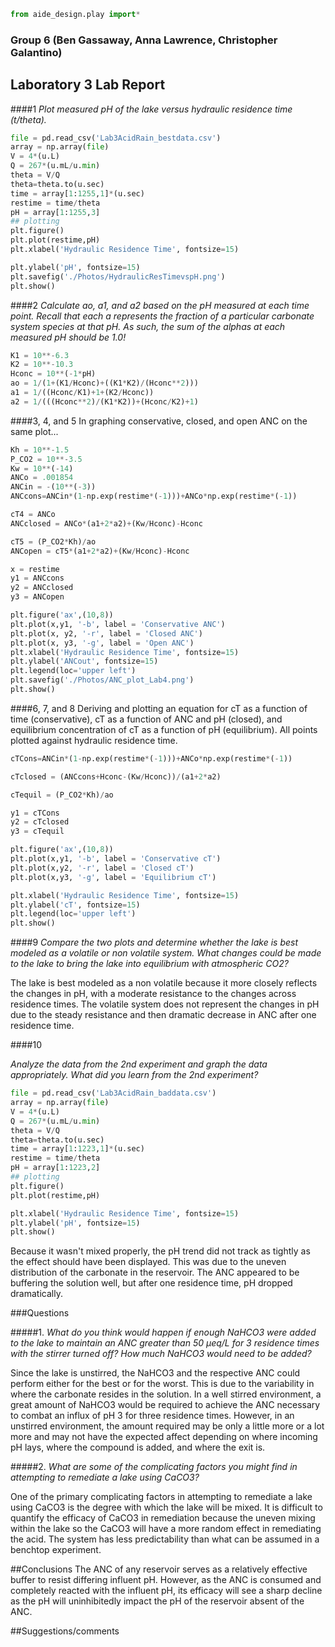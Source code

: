 ```python
from aide_design.play import*
```
### Group 6 (Ben Gassaway, Anna Lawrence, Christopher Galantino)
## Laboratory 3 Lab Report


####1
*Plot measured pH of the lake versus hydraulic residence time (t/theta).*

```python
file = pd.read_csv('Lab3AcidRain_bestdata.csv')
array = np.array(file)
V = 4*(u.L)
Q = 267*(u.mL/u.min)
theta = V/Q
theta=theta.to(u.sec)
time = array[1:1255,1]*(u.sec)
restime = time/theta
pH = array[1:1255,3]
## plotting
plt.figure()
plt.plot(restime,pH)
plt.xlabel('Hydraulic Residence Time', fontsize=15)

plt.ylabel('pH', fontsize=15)
plt.savefig('./Photos/HydraulicResTimevspH.png')
plt.show()
```

####2
*Calculate ao, a1, and a2 based on the pH measured at each time point. Recall that each a represents the fraction of a particular carbonate system species at that pH. As such, the sum of the alphas at each measured pH should be 1.0!*

```python
K1 = 10**-6.3
K2 = 10**-10.3
Hconc = 10**(-1*pH)
ao = 1/(1+(K1/Hconc)+((K1*K2)/(Hconc**2)))
a1 = 1/((Hconc/K1)+1+(K2/Hconc))
a2 = 1/(((Hconc**2)/(K1*K2))+(Hconc/K2)+1)
```
####3, 4, and 5
In graphing conservative, closed, and open ANC on the same plot...

```python
Kh = 10**-1.5
P_CO2 = 10**-3.5
Kw = 10**(-14)
ANCo = .001854
ANCin = -(10**(-3))
ANCcons=ANCin*(1-np.exp(restime*(-1)))+ANCo*np.exp(restime*(-1))

cT4 = ANCo
ANCclosed = ANCo*(a1+2*a2)+(Kw/Hconc)-Hconc

cT5 = (P_CO2*Kh)/ao
ANCopen = cT5*(a1+2*a2)+(Kw/Hconc)-Hconc

x = restime
y1 = ANCcons
y2 = ANCclosed
y3 = ANCopen

plt.figure('ax',(10,8))
plt.plot(x,y1, '-b', label = 'Conservative ANC')
plt.plot(x, y2, '-r', label = 'Closed ANC')
plt.plot(x, y3, '-g', label = 'Open ANC')
plt.xlabel('Hydraulic Residence Time', fontsize=15)
plt.ylabel('ANCout', fontsize=15)
plt.legend(loc='upper left')
plt.savefig('./Photos/ANC_plot_Lab4.png')
plt.show()
```
####6, 7, and 8
Deriving and plotting an equation for cT as a function of time (conservative), cT as a function of ANC and pH (closed), and equilibrium concentration of cT as a function of pH (equilibrium). All points plotted against hydraulic residence time.

```python
cTCons=ANCin*(1-np.exp(restime*(-1)))+ANCo*np.exp(restime*(-1))

cTclosed = (ANCcons+Hconc-(Kw/Hconc))/(a1+2*a2)

cTequil = (P_CO2*Kh)/ao

y1 = cTCons
y2 = cTclosed
y3 = cTequil

plt.figure('ax',(10,8))
plt.plot(x,y1, '-b', label = 'Conservative cT')
plt.plot(x,y2, '-r', label = 'Closed cT')
plt.plot(x,y3, '-g', label = 'Equilibrium cT')

plt.xlabel('Hydraulic Residence Time', fontsize=15)
plt.ylabel('cT', fontsize=15)
plt.legend(loc='upper left')
plt.show()
```
####9
*Compare the two plots and determine whether the lake is best modeled as a volatile or non volatile system. What changes could be made to the lake to bring the lake into equilibrium with atmospheric CO2?*

The lake is best modeled as a non volatile because it more closely reflects the changes in pH, with a moderate resistance to the changes across residence times. The volatile system does not represent the changes in pH due to the steady resistance and then dramatic decrease in ANC after one residence time.

####10

*Analyze the data from the 2nd experiment and graph the data appropriately. What did you learn from the 2nd experiment?*

```python
file = pd.read_csv('Lab3AcidRain_baddata.csv')
array = np.array(file)
V = 4*(u.L)
Q = 267*(u.mL/u.min)
theta = V/Q
theta=theta.to(u.sec)
time = array[1:1223,1]*(u.sec)
restime = time/theta
pH = array[1:1223,2]
## plotting
plt.figure()
plt.plot(restime,pH)

plt.xlabel('Hydraulic Residence Time', fontsize=15)
plt.ylabel('pH', fontsize=15)
plt.show()
```
Because it wasn't mixed properly, the pH trend did not track as tightly as the effect should have been displayed. This was due to the uneven distribution of the carbonate in the reservoir. The ANC appeared to be buffering the solution well, but after one residence time, pH dropped dramatically.  

###Questions

#####1.	*What do you think would happen if enough NaHCO3 were added to the lake to maintain an ANC greater than 50 µeq/L for 3 residence times with the stirrer turned off? How much NaHCO3 would need to be added?*

Since the lake is unstirred, the NaHCO3 and the respective ANC could perform either for the best or for the worst. This is due to the variability in where the carbonate resides in the solution. In a well stirred environment, a great amount of NaHCO3 would be required to achieve the ANC necessary to combat an influx of pH 3 for three residence times. However, in an unstirred environment, the amount required may be only a little more or a lot more and may not have the expected affect depending on where incoming pH lays, where the compound is added, and where the exit is.


#####2.	*What are some of the complicating factors you might find in attempting to remediate a lake using CaCO3?*

One of the primary complicating factors in attempting to remediate a lake using CaCO3 is the degree with which the lake will be mixed. It is difficult to quantify the efficacy of CaCO3 in remediation because the uneven mixing within the lake so the CaCO3 will have a more random effect in remediating the acid. The system has less predictability than what can be assumed in a benchtop experiment.

##Conclusions
The ANC of any reservoir serves as a relatively effective buffer to resist differing influent pH. However, as the ANC is consumed and completely reacted with the influent pH, its efficacy will see a sharp decline as the pH will uninhibitedly impact the pH of the reservoir absent of the ANC.


##Suggestions/comments
